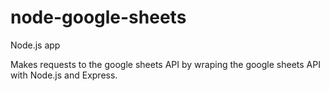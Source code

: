# node-google-sheets
Node.js app

Makes requests to the google sheets API by wraping the google sheets API with Node.js and Express. 

